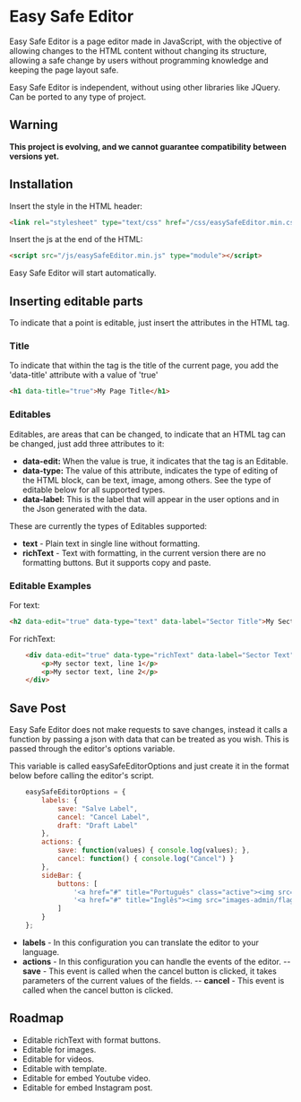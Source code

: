 # Easy Safe Editor

Easy Safe Editor is a page editor made in JavaScript, with the objective of allowing changes to the HTML content without changing its structure, allowing a safe change by users without programming knowledge and keeping the page layout safe.

Easy Safe Editor is independent, without using other libraries like JQuery. Can be ported to any type of project.

## Warning

**This project is evolving, and we cannot guarantee compatibility between versions yet.**

## Installation

Insert the style in the HTML header:

```HTML
<link rel="stylesheet" type="text/css" href="/css/easySafeEditor.min.css">
```

Insert the js at the end of the HTML:

```HTML
<script src="/js/easySafeEditor.min.js" type="module"></script>
```

Easy Safe Editor will start automatically.

## Inserting editable parts

To indicate that a point is editable, just insert the attributes in the HTML tag.

### Title

To indicate that within the tag is the title of the current page, you add the 'data-title' attribute with a value of 'true'

```HTML
<h1 data-title="true">My Page Title</h1>
```

### Editables

Editables, are areas that can be changed, to indicate that an HTML tag can be changed, just add three attributes to it:

- **data-edit:** When the value is true, it indicates that the tag is an Editable.
- **data-type:** The value of this attribute, indicates the type of editing of the HTML block, can be text, image, among others. See the type of editable below for all supported types.
- **data-label:** This is the label that will appear in the user options and in the Json generated with the data.

These are currently the types of Editables supported:

- **text** - Plain text in single line without formatting.
- **richText** - Text with formatting, in the current version there are no formatting buttons. But it supports copy and paste.

### Editable Examples

For text:

```HTML
<h2 data-edit="true" data-type="text" data-label="Sector Title">My Sector Title</h2>
```

For richText:

```HTML
    <div data-edit="true" data-type="richText" data-label="Sector Text">
        <p>My sector text, line 1</p>
        <p>My sector text, line 2</p>
    </div>
```

## Save Post

Easy Safe Editor does not make requests to save changes, instead it calls a function by passing a json with data that can be treated as you wish. This is passed through the editor's options variable.

This variable is called easySafeEditorOptions and just create it in the format below before calling the editor's script.

```js
    easySafeEditorOptions = {
        labels: {
            save: "Salve Label",
            cancel: "Cancel Label",
            draft: "Draft Label"
        },
        actions: {
            save: function(values) { console.log(values); },
            cancel: function() { console.log("Cancel") }
        },
        sideBar: {
            buttons: [
                '<a href="#" title="Português" class="active"><img src="images-admin/flag-brasil.svg" alt="Português"/></a>',
                '<a href="#" title="Inglês"><img src="images-admin/flag-eua.svg" alt="Inglês"/></a>'
            ]
        }
    };
```

- **labels** - In this configuration you can translate the editor to your language.
- **actions** - In this configuration you can handle the events of the editor.
-- **save** - This event is called when the cancel button is clicked, it takes parameters of the current values of the fields.
-- **cancel** - This event is called when the cancel button is clicked.

## Roadmap

- Editable richText with format buttons.
- Editable for images.
- Editable for videos.
- Editable with template.
- Editable for embed Youtube video.
- Editable for embed Instagram post.
